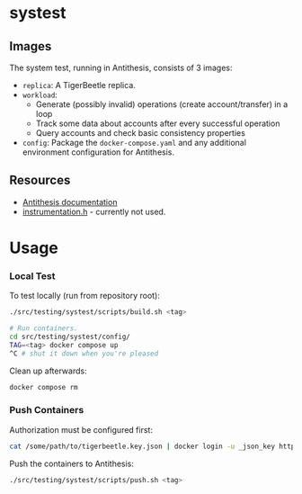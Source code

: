 # systest

## Images

The system test, running in Antithesis, consists of 3 images:

- `replica`: A TigerBeetle replica.
- `workload`:
    - Generate (possibly invalid) operations (create account/transfer) in a loop
    - Track some data about accounts after every successful operation
    - Query accounts and check basic consistency properties
- `config`: Package the `docker-compose.yaml` and any additional environment configuration for Antithesis.

## Resources

- [Antithesis documentation](https://antithesis.com/docs/index.html)
- [instrumentation.h](https://drive.google.com/file/d/1D7FPHL54znblGol4vMw8uwMFpLkaOePX/view) - currently not used.

# Usage

### Local Test

To test locally (run from repository root):

```bash
./src/testing/systest/scripts/build.sh <tag>

# Run containers.
cd src/testing/systest/config/
TAG=<tag> docker compose up
^C # shut it down when you're pleased
```

Clean up afterwards:

```bash
docker compose rm
```

### Push Containers

Authorization must be configured first:

```bash
cat /some/path/to/tigerbeetle.key.json | docker login -u _json_key https://us-central1-docker.pkg.dev/ --password-stdin
```

Push the containers to Antithesis:

```bash
./src/testing/systest/scripts/push.sh <tag>
```

